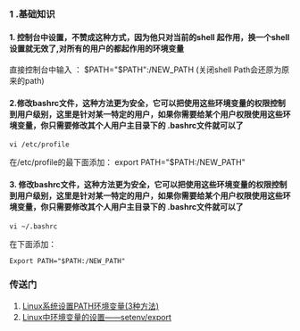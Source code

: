 ### 1 .基础知识 
#### 1. 控制台中设置，不赞成这种方式，因为他只对当前的shell 起作用，换一个shell设置就无效了,对所有的用户的都起作用的环境变量
直接控制台中输入 ： $PATH="$PATH":/NEW_PATH  (关闭shell Path会还原为原来的path)
#### 2.修改bashrc文件，这种方法更为安全，它可以把使用这些环境变量的权限控制到用户级别，这里是针对某一特定的用户，如果你需要给某个用户权限使用这些环境变量，你只需要修改其个人用户主目录下的 .bashrc文件就可以了
~~~
vi /etc/profile
~~~
在/etc/profile的最下面添加：  export  PATH="$PATH:/NEW_PATH"

#### 3. 修改bashrc文件，这种方法更为安全，它可以把使用这些环境变量的权限控制到用户级别，这里是针对某一特定的用户，如果你需要给某个用户权限使用这些环境变量，你只需要修改其个人用户主目录下的 .bashrc文件就可以了
~~~
vi ~/.bashrc
~~~
在下面添加：
~~~
Export PATH="$PATH:/NEW_PATH"
~~~
### 传送门
1. [Linux系统设置PATH环境变量(3种方法)](https://www.nhooo.com/note/qa34st.html)
2. [Linux中环境变量的设置——setenv/export](https://blog.csdn.net/qq_41595735/article/details/90239159)


